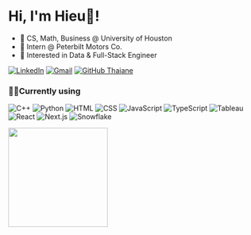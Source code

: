 # Hi, I'm Hieu👋!
- :paw_prints: CS, Math, Business @ University of Houston
- :truck: Intern @ Peterbilt Motors Co.
- :thinking: Interested in Data & Full-Stack Engineer<br>

[![LinkedIn](https://custom-icon-badges.demolab.com/badge/LinkedIn-0A66C2?logo=linkedin-white&logoColor=fff)](https://www.linkedin.com/in/hbui0107/)
[![Gmail](https://img.shields.io/badge/Gmail-D14836?logo=gmail&logoColor=white)](mailto:hieubui0107@gmail.com)
[![GitHub Thaiane](https://img.shields.io/github/followers/hieubui07?label=follow&style=social)](https://github.com/hieubui07)
### 👨‍💻Currently using
![C++](https://img.shields.io/badge/C++-%2300599C.svg?logo=c%2B%2B&logoColor=white) ![Python](https://img.shields.io/badge/Python-3776AB?logo=python&logoColor=fff) ![HTML](https://img.shields.io/badge/HTML-%23E34F26.svg?logo=html5&logoColor=white) ![CSS](https://img.shields.io/badge/CSS-639?logo=css&logoColor=fff) ![JavaScript](https://img.shields.io/badge/JavaScript-F7DF1E?logo=javascript&logoColor=000) ![TypeScript](https://img.shields.io/badge/TypeScript-3178C6?logo=typescript&logoColor=fff)	![Tableau](https://custom-icon-badges.demolab.com/badge/Tableau-0176D3?logo=tableau&logoColor=fff) ![React](https://img.shields.io/badge/React-%2320232a.svg?logo=react&logoColor=%2361DAFB) ![Next.js](https://img.shields.io/badge/Next.js-black?logo=next.js&logoColor=white) ![Snowflake](https://img.shields.io/badge/Snowflake-29B5E8?logo=snowflake&logoColor=fff)<br>

<a href="https://github.com/hieubui07/convoychat">
  <img height=200 align="center" src="https://github-readme-stats.vercel.app/api/top-langs/?username=hieubui07&layout=compact" />
</a>
